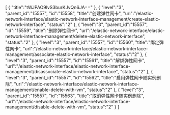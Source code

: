 [
	{
		"title":"tWJPAO9lvS3burKJvQn6JA=="
	},
	{
		"level":"3",
		"parent_id":"15557",
		"id":"15558",
		"title":"创建弹性网卡",
		"url":"/elastic-network-interface/elastic-network-interface-management/create-elastic-network-interface",
		"status":"2"
	},
	{
		"level":"3",
		"parent_id":"15557",
		"id":"15559",
		"title":"删除弹性网卡",
		"url":"/elastic-network-interface/elastic-network-interface-management/delete-elastic-network-interface",
		"status":"2"
	},
	{
		"level":"3",
		"parent_id":"15557",
		"id":"15560",
		"title":"绑定弹性网卡",
		"url":"/elastic-network-interface/elastic-network-interface-management/associate-elastic-network-interface",
		"status":"2"
	},
	{
		"level":"3",
		"parent_id":"15557",
		"id":"15561",
		"title":"解绑弹性网卡",
		"url":"/elastic-network-interface/elastic-network-interface-management/disassociate-elastic-network-interface",
		"status":"2"
	},
	{
		"level":"3",
		"parent_id":"15557",
		"id":"15562",
		"title":"启用弹性网卡随实例删除",
		"url":"/elastic-network-interface/elastic-network-interface-management/enable-delete-with-vm",
		"status":"2"
	},
	{
		"level":"3",
		"parent_id":"15557",
		"id":"15563",
		"title":"取消弹性网卡随实例删除",
		"url":"/elastic-network-interface/elastic-network-interface-management/disable-delete-with-vm",
		"status":"2"
	}
]